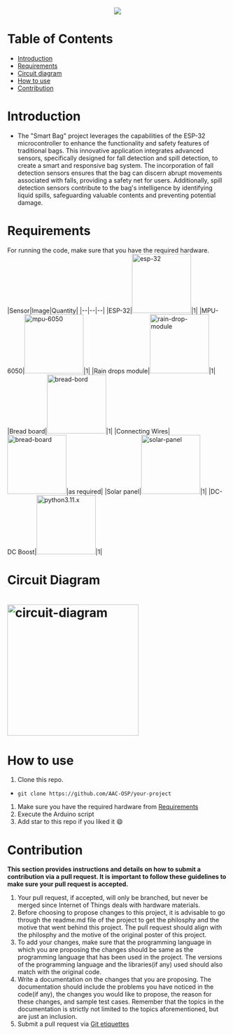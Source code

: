 <h1 align="center">
   <img src="https://imgur.com/4FzdSTS.png">
</h1>

# Table of Contents
- [Introduction](#introduction) <br>
- [Requirements](#requirements) <br>
- [Circuit diagram](#circuit-diagram) <br>
- [How to use](#how-to-use) <br>
- [Contribution](#contribution)

# Introduction
-	The "Smart Bag" project leverages the capabilities of the ESP-32 microcontroller to enhance the functionality and safety features of traditional bags. This innovative application integrates advanced sensors, specifically designed for fall detection and spill detection, to create a smart and responsive bag system. The incorporation of fall detection sensors ensures that the bag can discern abrupt movements associated with falls, providing a safety net for users. Additionally, spill detection sensors contribute to the bag's intelligence by identifying liquid spills, safeguarding valuable contents and preventing potential damage.

# Requirements
For running the code, make sure that you have the required hardware. 
|Sensor|Image|Quantity|
|--|--|--|
|ESP-32|<img src="https://joy-it.net/files/files/Produkte/SBC-NodeMCU-ESP32/SBC-NodeMCU-ESP32-02.png" style="width:135px; height:135px;" alt="esp-32">|1|
|MPU-6050|<img src="https://robosynckits.in/wp-content/uploads/2021/04/mpu-6050.png" style="width:135px; height:135px;" alt="mpu-6050">|1|
|Rain drops module|<img src="https://smartxprokits.in/wp-content/uploads/2022/03/Untitled.png" style="width:135px; height:135px;" alt="rain-drop-module">|1|
|Bread board|<img src="https://t3.ftcdn.net/jpg/04/09/25/70/360_F_409257088_VECj2mJkvWAcdiZMxtxO9qiKg0Jh9MJU.jpg" style="width:135px; height:135px;" alt="bread-bord">|1|
|Connecting Wires|<img src="https://5.imimg.com/data5/ECOM/Default/2023/3/QP/NW/HE/137491030/male-to-female-dupont-line-40-pin-500x500-500x500.jpg" style="width:135px; height:135px;" alt="bread-board">|as required|
|Solar panel|<img src="https://w7.pngwing.com/pngs/949/258/png-transparent-battery-charger-solar-panels-solar-energy-solar-cell-polycrystalline-silicon-others-glass-electronics-solar-cell.png" style="width:135px; height:135px;" alt="solar-panel">|1|
|DC-DC Boost|<img src="https://m.media-amazon.com/images/I/716skdtRT+L._AC_UF1000,1000_QL80_.jpg" style="width:135px; height:135px;" alt="python3.11.x">|1|

# Circuit Diagram
<h1 align="centre">
   <img src="https://i.imgur.com/sNEsFB0.jpg" style="width:300px; height:300px", alt="circuit-diagram">
</h1>

# How to use
1. Clone this repo. <br>
-  ```terminal
   git clone https://github.com/AAC-OSP/your-project
   ```
1. Make sure you have the required hardware from [Requirements](#requirements) <br>
1. Execute the Arduino script <br>
1. Add star to this repo if you liked it 😄
   
# Contribution 
**This section provides instructions and details on how to submit a contribution via a pull request. It is important to follow these guidelines to make sure your pull request is accepted.**
1. Your pull request, if accepted, will only be branched, but never be merged since Internet of Things deals with hardware materials.
2. Before choosing to propose changes to this project, it is advisable to go through the readme.md file of the project to get the philosphy and the motive that went behind this project. The pull request should align with the philosphy and the motive of the original poster of this project.
3. To add your changes, make sure that the programming language in which you are proposing the changes should be same as the programming language that has been used in the project. The versions of the programming language and the libraries(if any) used should also match with the original code.
4. Write a documentation on the changes that you are proposing. The documentation should include the problems you have noticed in the code(if any), the changes you would like to propose, the reason for these changes, and sample test cases. Remember that the topics in the documentation is strictly not limited to the topics aforementioned, but are just an inclusion.
5. Submit a pull request via [Git etiquettes](https://gist.github.com/mikepea/863f63d6e37281e329f8) 
